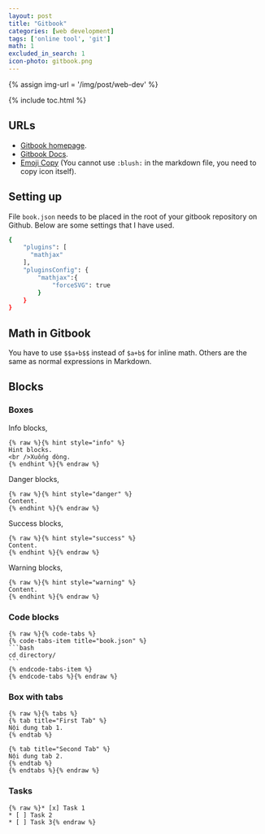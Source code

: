 ```yaml
---
layout: post
title: "Gitbook"
categories: [web development]
tags: ['online tool', 'git']
math: 1
excluded_in_search: 1
icon-photo: gitbook.png
---
```


{% assign img-url = '/img/post/web-dev' %}

{% include toc.html %}

## URLs

- [Gitbook homepage](https://gitbook.com).
- [Gitbook Docs](https://docs.gitbook.com).
- [Emoji Copy](https://www.emojicopy.com/) (You cannot use `:blush:` in the markdown file, you need to copy icon itself).

## Setting up

File `book.json` needs to be placed in the root of your gitbook repository on Github. Below are some settings that I have used.

~~~ bash
{
    "plugins": [
      "mathjax"
    ],
    "pluginsConfig": {
        "mathjax":{
            "forceSVG": true
        }
    }
}
~~~

## Math in Gitbook

You have to use `$$a+b$$` instead of `$a+b$` for inline math. Others are the same as normal expressions in Markdown.

## Blocks

### Boxes

Info blocks,

~~~ 
{% raw %}{% hint style="info" %}
Hint blocks.
<br />Xuống dòng.
{% endhint %}{% endraw %} 
~~~

Danger blocks,

~~~ 
{% raw %}{% hint style="danger" %}
Content.
{% endhint %}{% endraw %} 
~~~

Success blocks,

~~~ 
{% raw %}{% hint style="success" %}
Content.
{% endhint %}{% endraw %} 
~~~

Warning blocks,

~~~ 
{% raw %}{% hint style="warning" %}
Content.
{% endhint %}{% endraw %} 
~~~

### Code blocks

~~~
{% raw %}{% code-tabs %}
{% code-tabs-item title="book.json" %}
```bash
cd directory/
```
{% endcode-tabs-item %}
{% endcode-tabs %}{% endraw %} 
~~~

### Box with tabs

~~~
{% raw %}{% tabs %}
{% tab title="First Tab" %}
Nội dung tab 1.
{% endtab %}

{% tab title="Second Tab" %}
Nội dung tab 2.
{% endtab %}
{% endtabs %}{% endraw %} 
~~~

### Tasks

~~~
{% raw %}* [x] Task 1
* [ ] Task 2
* [ ] Task 3{% endraw %} 
~~~